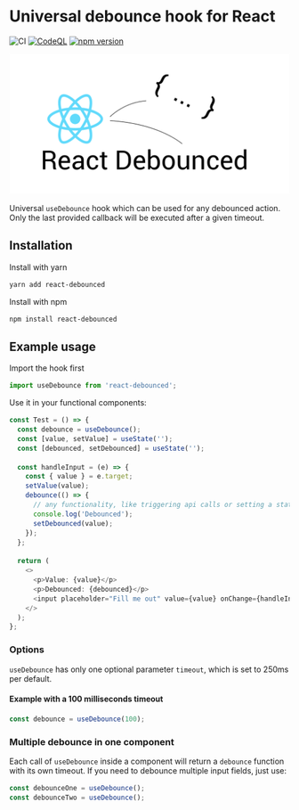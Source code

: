 # Universal debounce hook for React

![CI](https://github.com/dlavrenuek/react-debounced/workflows/ci/badge.svg)
[![CodeQL](https://github.com/dlavrenuek/react-debounced/actions/workflows/codeql-analysis.yml/badge.svg)](https://github.com/dlavrenuek/react-debounced/actions/workflows/codeql-analysis.yml)
[![npm version](https://badge.fury.io/js/react-debounced.svg)](http://badge.fury.io/js/react-debounced)

![react-debounced](docs/logo.png)

Universal `useDebounce` hook which can be used for any debounced action. Only
the last provided callback will be executed after a given timeout.

## Installation

Install with yarn

```bash
yarn add react-debounced
```

Install with npm

```bash
npm install react-debounced
```

## Example usage

Import the hook first

```typescript
import useDebounce from 'react-debounced';
```

Use it in your functional components:

```typescript jsx
const Test = () => {
  const debounce = useDebounce();
  const [value, setValue] = useState('');
  const [debounced, setDebounced] = useState('');

  const handleInput = (e) => {
    const { value } = e.target;
    setValue(value);
    debounce(() => {
      // any functionality, like triggering api calls or setting a state, can be used here
      console.log('Debounced');
      setDebounced(value);
    });
  };

  return (
    <>
      <p>Value: {value}</p>
      <p>Debounced: {debounced}</p>
      <input placeholder="Fill me out" value={value} onChange={handleInput} />
    </>
  );
};
```

### Options

`useDebounce` has only one optional parameter `timeout`, which is set to 250ms per default.

#### Example with a 100 milliseconds timeout

```typescript jsx
const debounce = useDebounce(100);
```

### Multiple debounce in one component

Each call of `useDebounce` inside a component will return a `debounce` function with its own timeout.
If you need to debounce multiple input fields, just use:

```typescript jsx
const debounceOne = useDebounce();
const debounceTwo = useDebounce();
```
